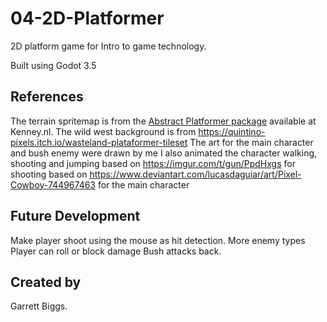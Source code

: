 # 04-2D-Platformer

2D platform game for Intro to game technology.

Built using Godot 3.5



## References
The terrain spritemap is from the [Abstract Platformer package](https://kenney.nl/assets/abstract-platformer) available at Kenney.nl.
The wild west background is from https://quintino-pixels.itch.io/wasteland-plataformer-tileset
The art for the main character and bush enemy were drawn by me
I also animated the character walking, shooting and jumping
based on https://imgur.com/t/gun/PpdHxgs for shooting
based on https://www.deviantart.com/lucasdaguiar/art/Pixel-Cowboy-744967463 for the main character



## Future Development

Make player shoot using the mouse as hit detection.
More enemy types
Player can roll or block damage
Bush attacks back. 


## Created by 

Garrett Biggs.
```
